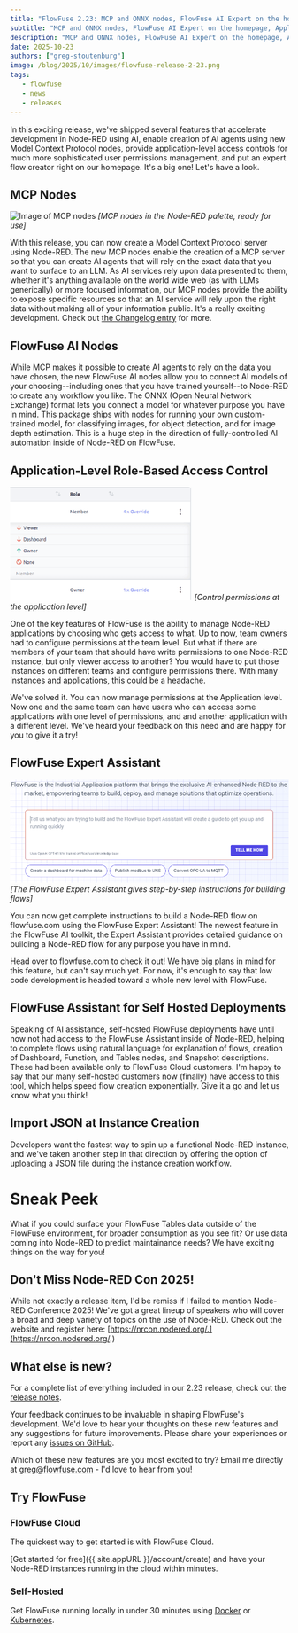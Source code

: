 ```yaml
---
title: "FlowFuse 2.23: MCP and ONNX nodes, FlowFuse AI Expert on the homepage, Application-level Permission Control, FlowFuse Assistant for Self-Hosted, and more!"
subtitle: "MCP and ONNX nodes, FlowFuse AI Expert on the homepage, Application-level Permission Control, FlowFuse Assistant for Self-Hosted, and more!"
description: "MCP and ONNX nodes, FlowFuse AI Expert on the homepage, Application-level Permission Control, FlowFuse Assistant for Self-Hosted, and more!"
date: 2025-10-23
authors: ["greg-stoutenburg"]
image: /blog/2025/10/images/flowfuse-release-2-23.png
tags:
   - flowfuse
   - news
   - releases
---
```


In this exciting release, we've shipped several features that accelerate development in Node-RED using AI, enable creation of AI agents using new Model Context Protocol nodes, provide application-level access controls for much more sophisticated user permissions management, and put an expert flow creator right on our homepage. It's a big one! Let's have a look.

<!--more-->

## MCP Nodes
![Image of MCP nodes](./images/mcp-nodes-pcqIPFV84r-162.avif)
_[MCP nodes in the Node-RED palette, ready for use]_

With this release, you can now create a Model Context Protocol server using Node-RED. The new MCP nodes enable the creation of a MCP server so that you can create AI agents that will rely on the exact data that you want to surface to an LLM. As AI services rely upon data presented to them, whether it's anything available on the world wide web (as with LLMs generically) or more focused information, our MCP nodes provide the ability to expose specific resources so that an AI service will rely upon the right data without making all of your information public. It's a really exciting development. Check out [the Changelog entry](https://flowfuse.com/changelog/2025/10/mcp-nodes/) for more.

## FlowFuse AI Nodes

While MCP makes it possible to create AI agents to rely on the data you have chosen, the new FlowFuse AI nodes allow you to connect AI models of your choosing--including ones that you have trained yourself--to Node-RED to create any workflow you like. The ONNX (Open Neural Network Exchange) format lets you connect a model for whatever purpose you have in mind. This package ships with nodes for running your own custom-trained model, for classifying images, for object detection, and for image depth estimation. This is a huge step in the direction of fully-controlled AI automation inside of Node-RED on FlowFuse.

## Application-Level Role-Based Access Control
![Image of application-level permissions](./images/rbac2.png)
_[Control permissions at the application level]_

One of the key features of FlowFuse is the ability to manage Node-RED applications by choosing who gets access to what. Up to now, team owners had to configure permissions at the team level. But what if there are members of your team that should have write permissions to one Node-RED instance, but only viewer access to another? You would have to put those instances on different teams and configure permissions there. With many instances and applications, this could be a headache.

We've solved it. You can now manage permissions at the Application level. Now one and the same team can have users who can access some applications with one level of permissions, and and another application with a different level. We've heard your feedback on this need and are happy for you to give it a try!

## FlowFuse Expert Assistant
![Image of FlowFuse Expert Assistant](./images/expert.png)
_[The FlowFuse Expert Assistant gives step-by-step instructions for building flows]_

You can now get complete instructions to build a Node-RED flow on flowfuse.com using the FlowFuse Expert Assistant! The newest feature in the FlowFuse AI toolkit, the Expert Assistant provides detailed guidance on building a Node-RED flow for any purpose you have in mind. 

Head over to flowfuse.com to check it out! We have big plans in mind for this feature, but can't say much yet. For now, it's enough to say that low code development is headed toward a whole new level with FlowFuse.

## FlowFuse Assistant for Self Hosted Deployments

Speaking of AI assistance, self-hosted FlowFuse deployments have until now not had access to the FlowFuse Assistant inside of Node-RED, helping to complete flows using natural language for explanation of flows, creation of Dashboard, Function, and Tables nodes, and Snapshot descriptions. These had been available only to FlowFuse Cloud customers. I'm happy to say that our many self-hosted customers now (finally) have access to this tool, which helps speed flow creation exponentially. Give it a go and let us know what you think!

## Import JSON at Instance Creation

Developers want the fastest way to spin up a functional Node-RED instance, and we've taken another step in that direction by offering the option of uploading a JSON file during the instance creation workflow.

# Sneak Peek

What if you could surface your FlowFuse Tables data outside of the FlowFuse environment, for broader consumption as you see fit? Or use data coming into Node-RED to predict maintainance needs? We have exciting things on the way for you!

## Don't Miss Node-RED Con 2025!

While not exactly a release item, I'd be remiss if I failed to mention Node-RED Conference 2025! We've got a great lineup of speakers who will cover a broad and deep variety of topics on the use of Node-RED. Check out the website and register here: [https://nrcon.nodered.org/.](https://nrcon.nodered.org/.)

## What else is new?

For a complete list of everything included in our 2.23 release, check out the [release notes](https://github.com/FlowFuse/flowfuse/releases/tag/v2.23.0).

Your feedback continues to be invaluable in shaping FlowFuse's development. We'd love to hear your thoughts on these new features and any suggestions for future improvements. Please share your experiences or report any [issues on GitHub](https://github.com/FlowFuse/flowfuse/issues/new/choose).

Which of these new features are you most excited to try? Email me directly at greg@flowfuse.com - I'd love to hear from you!

## Try FlowFuse

### FlowFuse Cloud

The quickest way to get started is with FlowFuse Cloud.

[Get started for free]({{ site.appURL }}/account/create) and have your Node-RED instances running in the cloud within minutes.

### Self-Hosted

Get FlowFuse running locally in under 30 minutes using [Docker](/docs/install/docker/) or [Kubernetes](/docs/install/kubernetes/).